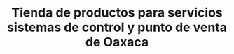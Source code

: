 ---
title: "Tienda de productos para servicios sistemas de control y punto de venta de Oaxaca"
url: /oaxaca-de-juarez/tienda-de-productos-para-servicios-sistemas-de-control-y-punto-de-venta-de-oaxaca/
shop: comercio
---